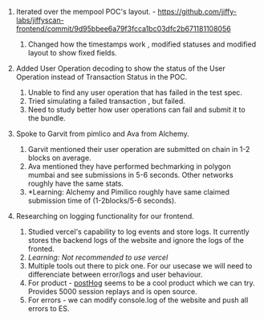1. Iterated over the mempool POC's layout. - https://github.com/jiffy-labs/jiffyscan-frontend/commit/9d95bbee6a79f3fcca1bc03dfc2b671181108056
    1. Changed how the timestamps work , modified statuses and modified layout to show fixed fields.
2. Added User Operation decoding to show the status of the User Operation instead of Transaction Status in the POC.
    1. Unable to find any user operation that has failed in the test spec.
    2. Tried simulating a failed transaction , but failed.
    3. Need to study better how user operations can fail and submit it to the bundle.
  
3. Spoke to Garvit from pimlico and Ava from Alchemy.
    1. Garvit mentioned their user operation are submitted on chain in 1-2 blocks on average.
    2. Ava mentioned they have performed bechmarking in polygon mumbai and see submissions in 5-6 seconds. Other networks roughly have the same stats.
    3. *Learning: Alchemy and Pimilico roughly have same claimed submission time of (1-2blocks/5-6 seconds).
  
4. Researching on logging functionality for our frontend.
    1. Studied vercel's capability to log events and store logs. It currently stores the backend logs of the website and ignore the logs of the fronted.
    2. *Learning: Not recommended to use vercel*
    3. Multiple tools out there to pick one. For our usecase we will need to differenciate between error/logs and user behaviour.
    4. For product - [postHog](https://posthog.com/pricing) seems to be a cool product which we can try. Provides 5000 session replays and is open source.
    5. For errors - we can modify console.log of the website and push all errors to ES. 
